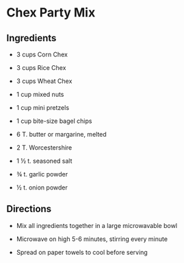 # Chex Party Mix

## Ingredients

- 3 cups Corn Chex

- 3 cups Rice Chex

- 3 cups Wheat Chex

- 1 cup mixed nuts

- 1 cup mini pretzels

- 1 cup bite-size bagel chips

- 6 T. butter or margarine, melted

- 2 T. Worcestershire

- 1 ½ t. seasoned salt

- ¾ t. garlic powder

- ½ t. onion powder

## Directions

- Mix all ingredients together in a large microwavable bowl

- Microwave on high 5-6 minutes, stirring every minute

- Spread on paper towels to cool before serving
